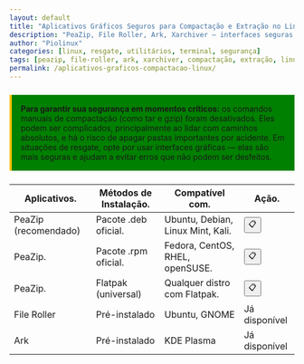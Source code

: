 ```yaml
---
layout: default
title: "Aplicativos Gráficos Seguros para Compactação e Extração no Linux"
description: "PeaZip, File Roller, Ark, Xarchiver — interfaces seguras para compactar e extrair arquivos sem risco de comandos manuais perigosos."
author: "Piolinux"
categories: [linux, resgate, utilitários, terminal, segurança]
tags: [peazip, file-roller, ark, xarchiver, compactação, extração, linux, resgate]
permalink: /aplicativos-graficos-compactacao-linux/
---
```





<section>

<p class="notice" style="background: #008000; padding: 1rem; border-left: 4px solid #ffc107; margin: 1.5rem 0;">
   <strong>Para garantir sua segurança em momentos críticos:</strong> os comandos manuais de compactação (como tar e gzip) foram desativados. Eles podem ser complicados, principalmente ao lidar com caminhos absolutos, e há o risco de apagar pastas importantes por acidente. Em situações de resgate, opte por usar interfaces gráficas — elas são mais seguras e ajudam a evitar erros que não podem ser desfeitos.
</p>



<div class="table-container">
  <table class="evergreen-table">
    <thead>
      <tr>
        <th>Aplicativos.</th>
        <th>Métodos de Instalação.</th>
        <th>Compatível com.</th>
        <th>Ação.</th>
      </tr>
    </thead>
    <tbody>
      <tr>
        <td data-label="Aplicativo">PeaZip (recomendado)</td>
        <td data-label="Método de Instalação">Pacote .deb oficial.</td>
        <td data-label="Compatível com">Ubuntu, Debian, Linux Mint, Kali.</td>
        <td data-label="Ação">
          <button class="copy-btn" data-command="wget https://github.com/peazip/PeaZip/releases/download/10.6.1/peazip_10.6.1.LINUX.Qt6-1_amd64.deb&& sudo dpkg -i peazip_10.6.1.LINUX.Qt6-64bit.deb && sudo apt install -f">📋</button>
        </td>
      </tr>
      <tr>
        <td data-label="Aplicativo">PeaZip.</td>
        <td data-label="Método de Instalação">Pacote .rpm oficial.</td>
        <td data-label="Compatível com">Fedora, CentOS, RHEL, openSUSE.</td>
        <td data-label="Ação">
          <button class="copy-btn" data-command="wget https://github.com/peazip/PeaZip/releases/download/10.6.1/peazip-10.6.1.LINUX.Qt6-64bit.rpm && sudo dnf install ./peazip-10.6.1.LINUX.Qt6-64bit.rpm">📋</button>
        </td>
      </tr>
      <tr>
        <td data-label="Aplicativo">PeaZip.</td>
        <td data-label="Método de Instalação">Flatpak (universal)</td>
        <td data-label="Compatível com">Qualquer distro com Flatpak.</td>
        <td data-label="Ação">
          <button class="copy-btn" data-command="flatpak install flathub io.github.peazip.PeaZip">📋</button>
        </td>
      </tr>
      <tr>
        <td data-label="Aplicativo">File Roller</td>
        <td data-label="Método de Instalação">Pré-instalado</td>
        <td data-label="Compatível com">Ubuntu, GNOME</td>
        <td data-label="Ação">Já disponível</td>
      </tr>
      <tr>
        <td data-label="Aplicativo">Ark</td>
        <td data-label="Método de Instalação">Pré-instalado</td>
        <td data-label="Compatível com">KDE Plasma</td>
        <td data-label="Ação">Já disponível</td>
      </tr>
    </tbody>
  </table>
</div>

</section>




